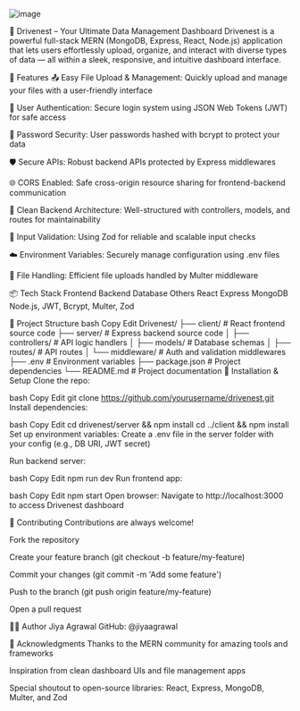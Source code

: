 ![image](https://github.com/user-attachments/assets/0623c6fe-d967-4360-a992-40fa88b12f78)

🚗 Drivenest – Your Ultimate Data Management Dashboard
Drivenest is a powerful full-stack MERN (MongoDB, Express, React, Node.js) application that lets users effortlessly upload, organize, and interact with diverse types of data — all within a sleek, responsive, and intuitive dashboard interface.

🚀 Features
📤 Easy File Upload & Management: Quickly upload and manage your files with a user-friendly interface

👤 User Authentication: Secure login system using JSON Web Tokens (JWT) for safe access

🔐 Password Security: User passwords hashed with bcrypt to protect your data

🛡️ Secure APIs: Robust backend APIs protected by Express middlewares

🌐 CORS Enabled: Safe cross-origin resource sharing for frontend-backend communication

📂 Clean Backend Architecture: Well-structured with controllers, models, and routes for maintainability

🔎 Input Validation: Using Zod for reliable and scalable input checks

☁️ Environment Variables: Securely manage configuration using .env files

📁 File Handling: Efficient file uploads handled by Multer middleware

📦 Tech Stack
Frontend	Backend	Database	Others
React	Express	MongoDB	Node.js, JWT, Bcrypt, Multer, Zod

📁 Project Structure
bash
Copy
Edit
Drivenest/
├── client/                  # React frontend source code
├── server/                  # Express backend source code
│   ├── controllers/         # API logic handlers
│   ├── models/              # Database schemas
│   ├── routes/              # API routes
│   └── middleware/          # Auth and validation middlewares
├── .env                     # Environment variables
├── package.json             # Project dependencies
└── README.md                # Project documentation
🚀 Installation & Setup
Clone the repo:

bash
Copy
Edit
git clone https://github.com/yourusername/drivenest.git
Install dependencies:

bash
Copy
Edit
cd drivenest/server && npm install
cd ../client && npm install
Set up environment variables:
Create a .env file in the server folder with your config (e.g., DB URI, JWT secret)

Run backend server:

bash
Copy
Edit
npm run dev
Run frontend app:

bash
Copy
Edit
npm start
Open browser:
Navigate to http://localhost:3000 to access Drivenest dashboard

🤝 Contributing
Contributions are always welcome!

Fork the repository

Create your feature branch (git checkout -b feature/my-feature)

Commit your changes (git commit -m 'Add some feature')

Push to the branch (git push origin feature/my-feature)

Open a pull request

👩‍💻 Author
Jiya Agrawal
GitHub: @jiyaagrawal

🙏 Acknowledgments
Thanks to the MERN community for amazing tools and frameworks

Inspiration from clean dashboard UIs and file management apps

Special shoutout to open-source libraries: React, Express, MongoDB, Multer, and Zod
